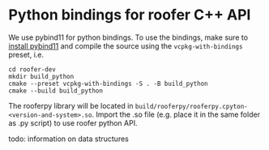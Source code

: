 # Python bindings for roofer C++ API
We use pybind11 for python bindings. To use the bindings, make sure to [install pybind11](https://pybind11.readthedocs.io/en/latest/installing.html#include-with-pypi) and compile the source using the `vcpkg-with-bindings` preset, i.e.

```
cd roofer-dev
mkdir build_python
cmake --preset vcpkg-with-bindings -S . -B build_python
cmake --build build_python
```

The rooferpy library will be located in `build/rooferpy/rooferpy.cpyton-<version-and-system>.so`. Import the .so file (e.g. place it in the same folder as .py script) to use roofer python API.


todo: information on data structures

